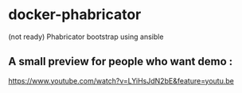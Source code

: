 # docker-phabricator
(not ready) Phabricator bootstrap using ansible

## A small preview for people who want demo : 

https://www.youtube.com/watch?v=LYiHsJdN2bE&feature=youtu.be
